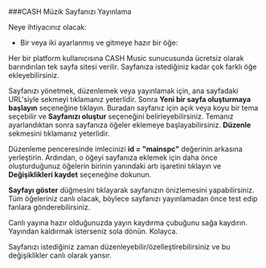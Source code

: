###CASH Müzik Sayfanızı Yayınlama

Neye ihtiyacınız olacak:

- Bir veya iki ayarlanmış ve gitmeye hazır bir öğe:

Her bir platform kullanıcısına CASH Music sunucusunda ücretsiz olarak barındırılan tek sayfa sitesi verilir. Sayfanıza istediğiniz kadar çok farklı öğe ekleyebilirsiniz.

Sayfanızı yönetmek, düzenlemek veya yayınlamak için, ana sayfadaki URL'siyle sekmeyi tıklamanız yeterlidir. Sonra **Yeni bir sayfa oluşturmaya başlayın** seçeneğine tıklayın. Buradan sayfanız için açık veya koyu bir tema seçebilir ve **Sayfanızı oluştur** seçeneğini belirleyebilirsiniz. Temanız ayarlandıktan sonra sayfanıza öğeler eklemeye başlayabilirsiniz. **Düzenle** sekmesini tıklamanız yeterlidir. 

Düzenleme penceresinde imlecinizi **id = "mainspc"** değerinin arkasına yerleştirin. Ardından, o öğeyi sayfanıza eklemek için daha önce oluşturduğunuz öğelerin birinin yanındaki artı işaretini tıklayın ve **Değişiklikleri kaydet** seçeneğine dokunun.

**Sayfayı göster** düğmesini tıklayarak sayfanızın önizlemesini yapabilirsiniz. Tüm öğeleriniz canlı olacak, böylece sayfanızı yayınlamadan önce test edip fanlara gönderebilirsiniz.

Canlı yayına hazır olduğunuzda yayın kaydırma çubuğunu sağa kaydırın. Yayından kaldırmak isterseniz sola dönün. Kolayca. 

Sayfanızı istediğiniz zaman düzenleyebilir/özelleştirebilirsiniz ve bu değişiklikler canlı olarak yansır.


